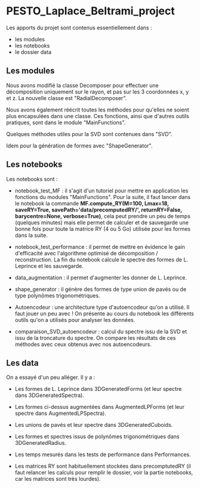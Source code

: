 # PESTO_Laplace_Beltrami_project

Les apports du projet sont contenus essentiellement dans :
- les modules
- les notebooks
- le dossier data

## Les modules

Nous avons modifié la classe Decomposer pour effectuer une décomposition uniquement sur le rayon, et pas sur les 3 coordonnées x, y et z. La nouvelle classe est "RadialDecomposer".

Nous avons également réécrit toutes les méthodes pour qu'elles ne soient plus encapsulées dans une classe. Ces fonctions, ainsi que d'autres outils pratiques, sont dans le module "MainFunctions".

Quelques méthodes utiles pour la SVD sont contenues dans "SVD".

Idem pour la génération de formes avec "ShapeGenerator".

## Les notebooks

Les notebooks sont :

- notebook_test_MF : il s'agit d'un tutoriel pour mettre en application les fonctions du modules "MainFunctions". Pour la suite, il faut lancer dans le notebook la commande **MF.compute_RY(M=100, Lmax=18, saveRY=True, savePath='data/precomputedRY/', returnRY=False, barycentre=None, verbose=True)**, cela peut prendre un peu de temps (quelques minutes) mais elle permet de calculer et de sauvegarde une bonne fois pour toute la matrice RY (4 ou 5 Go) utilisée pour les formes dans la suite.

- notebook_test_performance : il permet de mettre en évidence le gain d'efficacité avec l'algorithme optimisé de décomposition / reconstruction. La fin du notebook calcule le spectre des formes de L. Leprince et les sauvegarde.

- data_augmentation : il permet d'augmenter les donner de L. Leprince.

- shape_generator : il génère des formes de type union de pavés ou de type polynômes trigonométriques.

- Autoencodeur : une architecture type d'autoencodeur qu'on a utilisé. Il faut jouer un peu avec ! On présente au cours du notebook les différents outils qu'on a utilisés pour analyser les données.

- comparaison_SVD_autoencodeur : calcul du spectre issu de la SVD et issu de la troncature du spectre. On compare les résultats de ces méthodes avec ceux obtenus avec nos autoencodeurs.

## Les data

On a essayé d'un peu alléger. Il y a :

- Les formes de L. Leprince dans 3DGeneratedForms (et leur spectre dans 3DGeneratedSpectra).

- Les formes ci-dessus augmentées dans AugmentedLPForms (et leur spectre dans AugmentedLPSpectra).

- Les unions de pavés et leur spectre dans 3DGeneratedCuboids.

- Les formes et spectres issus de polynômes trigonométriques dans 3DGeneratedRadius.

- Les temps mesurés dans les tests de performance dans Performances.

- Les matrices RY sont habituellement stockées dans precomptutedRY (il faut relancer les calculs pour remplir le dossier, voir la partie notebooks, car les matrices sont très lourdes).